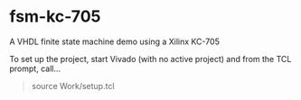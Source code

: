 # fsm-kc-705
A VHDL finite state machine demo using a Xilinx KC-705

To set up the project, start Vivado (with no active project) and from the TCL prompt, call...
> source Work/setup.tcl
